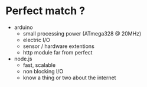 <!-- <audio data-autoplay src="audio/smbF.mp3"></audio> -->
# Perfect match ?

- arduino
    - small processing power (ATmega328 @ 20MHz)
    - electric I/O
    - sensor / hardware extentions
    - http module far from perfect
- node.js
    - fast, scalable
    - non blocking I/O
    - know a thing or two about the internet
